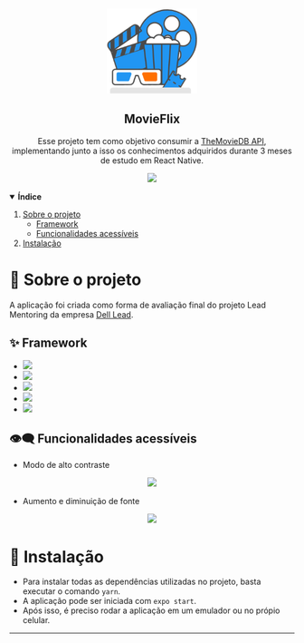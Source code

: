 <br />
<p align="center">
  <img alt="movieflix" title="movieflix" src="src/assets/movieflix.png" width="160px" height="150px"/>
  
  <h2 align="center">
    <strong>
      MovieFlix
    </strong>
  </h2>

  <p align="center">
    Esse projeto tem como objetivo consumir a <a href="https://www.themoviedb.org">TheMovieDB API</a>, implementando junto a isso os conhecimentos adquiridos durante 3 meses de estudo em React Native.
  </p>
</p>

<p align="center"><img src="src/assets/full-app.gif" width="200px" /></p>

<details open="open">
  <summary>
    <strong>
      Índice
    </strong>
  </summary>
  <ol>
    <li>
      <a href="#-sobre-o-projeto">Sobre o projeto</a>
      <ul>
        <li><a href="#-framework">Framework</a></li>
      </ul>
      <ul>
        <li><a href="#-funcionalidades-acessíveis">Funcionalidades acessíveis</a></li>
      </ul>
    </li>
    <li><a href="#-instalação">Instalação</a></li>
  </ol>
</details>

# 💭 Sobre o projeto

A aplicação foi criada como forma de avaliação final do projeto Lead Mentoring da empresa [Dell Lead](https://leadfortaleza.com.br/portal).


## ✨ Framework

- <a href="https://expo.io"><img src="https://img.shields.io/badge/Expo-1B1F23?style=for-the-badge&logo=expo&logoColor=white" /></a>
- <a href="https://www.typescriptlang.org"><img src="https://img.shields.io/badge/TypeScript-007ACC?style=for-the-badge&logo=typescript&logoColor=white"/></a>
- <a href="https://reactnative.dev"><img src="https://img.shields.io/badge/React_Native-20232A?style=for-the-badge&logo=react&logoColor=61DAFB"/></a>
- <a href="https://yarnpkg.com"><img src="https://img.shields.io/badge/Yarn-2C8EBB?style=for-the-badge&logo=yarn&logoColor=white"></a>
- <a href="https://styled-components.com"><img src="https://img.shields.io/badge/styled--components-DB7093?style=for-the-badge&logo=styled-components&logoColor=white"/></a>


## 👁‍🗨 Funcionalidades acessíveis

- Modo de alto contraste

<p align="center"><img src="src/assets/alto-contraste.gif" width="200px" /></p>

- Aumento e diminuição de fonte

<p align="center"><img src="src/assets/fonte.gif" width="200px" /></p>


# 📲 Instalação

- Para instalar todas as dependências utilizadas no projeto, basta executar o comando `yarn`.
- A aplicação pode ser iniciada com `expo start`.
- Após isso, é preciso rodar a aplicação em um emulador ou no própio celular.

---